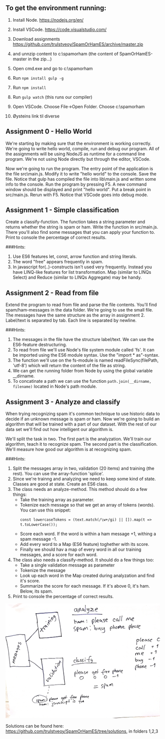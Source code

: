 ## To get the environment running:
1. Install Node. https://nodejs.org/en/
2. Install VSCode. https://code.visualstudio.com/  
3. Download assignments https://github.com/trulstveoy/SpamOrHamES/archive/master.zip
4. and unnzip content to c:\spamorham (the content of SpamOrHamES-master in the zip...)
5. Open cmd.exe and go to c:\spamorham
3. Run `npm install gulp -g`
4. Run `npm install`
5. Run `gulp watch` (this runs our compiler)
6. Open VSCode. Choose File->Open Folder. Choose c:\spamorham

7. Øysteins link til diverse

## Assignment 0 - Hello World
We're starting by making sure that the environment is working correctly. We're going to write hello world,
compile, run and debug our program. All of the assignments will be
using NodeJS as runtime for a command line program. We're not using Node directly but through
the editor, VSCode. 

Now we're going to run the program. The entry point of the application
is the file src\main.js. Modify it to write "hello world" to the console. Save the file.
Notice that gulp has compiled the file into lib\main.js and written some info to the console.
Run the program by pressing F5. A new command window should be displayed and print "hello world". Put a
break point in src/main.js. Rerun with F5. Notice that VSCode goes into debug mode.

## Assignment 1 - Simple classification
Create a classify-function. The function takes a string parameter and returns whether the string
is spam or ham. Write the function in src/main.js. There you'll also find some messages that
you can apply your function to. Print to console the percentage of correct results.

###Hints:
1. Use ES6 features let, const, arrow function and string literals. 
2. The word "free" appears frequently in spam.
3. In javascript for(..)-constructs isn't used very frequently. Instead you have LINQ-like features for list transformation.
Map (similar to LINQs Select) and Reduce (similar to LINQs Aggregate) may be handy.

## Assignment 2 - Read from file
Extend the program to read from file and parse the file contents. You'll find spam/ham-messages in the data folder.
We're going to use the small file. The messages have the same structure as the array in assignment 2. 
Label/text is separated by tab. Each line is separated by newline.

###Hints:
1. The messages in the file have the structure label/text. We can use the ES6-feature destructuring.
2. To read from file we'll use Node's file system module called 'fs'. It can be imported using the ES6 module syntax. Use the "import * as"-syntax.
3. The function we'll use on the fs-module is named readFileSync(filePath, 'utf-8') which will return the content of the file as string.
4. We can get the running folder from Node by using the global variable __dirname.
5. To concatinate a path we can use the function `path.join(__dirname, filename)` located in Node's path module.

## Assignment 3 - Analyze and classify
When trying recognizing spam it's common technique to use historic data to decide if an unknown message is spam or ham. Now we're going 
to build an algorithm that will be trained with a part of our dataset. With the rest of our data set we'll find out how intelligent our algorithm is.

We'll split the task in two. The first part is the analyzation. We'll train our algorithm, teach it to recognize spam.
The second part is the classification. We'll measure how good our algorithm is at recognizing spam.

###Hints:
1. Split the messages array in two, validation (20 items) and training (the rest). You can use the array-function 'splice'. 
2. Since we're trainng and analyzing we need to keep some kind of state. Classes are good at state. Create an ES6 class.
4. The class needs an analyze-method. This method should do a few things:
	* Take the training array as parameter.
	* Tokenize each message so that we get an array of tokens (words). You can use this snippet:
	  ```
	  const lowercaseTokens = (text.match(/\w+/gi) || []).map(t => t.toLowerCase());
      ```
	* Score each word. If the word is within a ham message +1, withing a spam message -1.
	* Add every word to a Map (ES6 feature) toghether with its score.
	* Finally we should hav a map of every word in all our training messages, and a score for each word.
5. The class also needs a classify-method. It should do a few things too:
	* Take a single validation message as parameter
	* Tokenize the message
	* Look up each word in the Map created during analyzation and find it's score.
	* Summarize the score for each message. If it's above 0, it's ham. Below, its spam.
6. Print to console the percentage of correct results.

![Image of algorithm](https://github.com/trulstveoy/SpamOrHamES/blob/master/illustration.jpg)

Solutions can be found here: https://github.com/trulstveoy/SpamOrHamES/tree/solutions, in folders 1,2,3